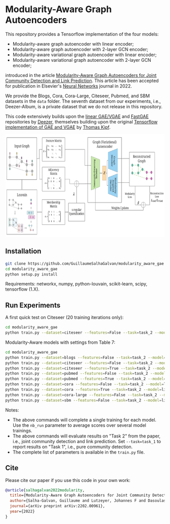 # Modularity-Aware Graph Autoencoders

This repository provides a Tensorflow implementation of the four models:
* Modularity-aware graph autoencoder with linear encoder;
* Modularity-aware graph autoencoder with 2-layer GCN encoder;
* Modularity-aware variational graph autoencoder with linear encoder;
* Modularity-aware variational graph autoencoder with 2-layer GCN encoder;

introduced in the article [Modularity-Aware Graph Autoencoders for Joint Community Detection and Link Prediction](https://arxiv.org/pdf/2202.00961.pdf).
This article has been accepted for publication in Elsevier's [Neural Networks](https://www.journals.elsevier.com/neural-networks) journal in 2022.

We provide the Blogs, Cora, Cora-Large, Citeseer, Pubmed, and SBM datasets in the `data` folder. 
The seventh dataset from our experiments, i.e., Deezer-Album, is a private dataset that we do not release in this repository.

This code extensively builds upon the [linear GAE/VGAE](https://github.com/deezer/linear_graph_autoencoders) and 
[FastGAE](https://github.com/deezer/fastgae) repositories by [Deezer](https://github.com/deezer), themselves building upon the original [Tensorflow implementation of GAE and VGAE](https://github.com/tkipf/gae) by [Thomas Kipf](https://github.com/tkipf).
<br>
<p align="center">
  <img height="325" src="figures/modawaregae.png">
</p>


## Installation

```bash
git clone https://github.com/GuillaumeSalhaGalvan/modularity_aware_gae
cd modularity_aware_gae
python setup.py install
```

Requirements: networkx, numpy, python-louvain, scikit-learn, scipy, tensorflow (1.X).


## Run Experiments

A first quick test on Citeseer (20 training iterations only):

```bash
cd modularity_aware_gae
python train.py --dataset=citeseer --features=False --task=task_2 --model=linear_vae --iterations=20 --learning_rate=0.01 --hidden=32 --dimension=16 --beta=0.5 --lamb=0.75 --gamma=0.5 --s_reg=2 --fastgae=False --nb_run=1
```

Modularity-Aware models with settings from Table 7:
```bash
cd modularity_aware_gae
python train.py --dataset=blogs --features=False --task=task_2 --model=gcn_vae --iterations=200 --learning_rate=0.01 --hidden=32 --dimension=16 --beta=0.75 --lamb=0.5 --gamma=2 --s_reg=10 --fastgae=False --nb_run=1
python train.py --dataset=citeseer --features=False --task=task_2 --model=linear_vae --iterations=500 --learning_rate=0.01 --hidden=32 --dimension=16 --beta=0.5 --lamb=0.75 --gamma=0.5 --s_reg=2 --fastgae=False --nb_run=1
python train.py --dataset=citeseer --features=True --task=task_2 --model=linear_vae --iterations=500 --learning_rate=0.01 --hidden=32 --dimension=16 --beta=0.5 --lamb=0.75 --gamma=0.5 --s_reg=2 --fastgae=False --nb_run=1
python train.py --dataset=pubmed --features=False --task=task_2 --model=linear_ae --iterations=500 --learning_rate=0.01 --hidden=32 --dimension=16 --beta=0.5 --lamb=0.1 --gamma=0.1 --s_reg=5 --fastgae=False --nb_run=1
python train.py --dataset=pubmed --features=True --task=task_2 --model=linear_vae --iterations=700 --learning_rate=0.01 --hidden=32 --dimension=16 --beta=0.5 --lamb=0.1 --gamma=10 --s_reg=2 --fastgae=False --nb_run=1
python train.py --dataset=cora --features=False --task=task_2 --model=linear_ae --iterations=500 --learning_rate=0.01 --hidden=32 --dimension=16 --beta=1.0 --lamb=0.25 --gamma=0.25 --s_reg=1 --fastgae=False --nb_run=1
python train.py --dataset=cora --features=True --task=task_2 --model=linear_vae --iterations=300 --learning_rate=0.01 --hidden=32 --dimension=16 --beta=0.01 --lamb=0.001 --gamma=1 --s_reg=1 --fastgae=False --nb_run=1
python train.py --dataset=cora-large --features=False --task=task_2 --model=linear_vae --iterations=500 --learning_rate=0.01 --hidden=32 --dimension=16 --beta=0.1 --lamb=0.001 --gamma=0.1 --s_reg=10 --fastgae=False --nb_run=1
python train.py --dataset=sbm --features=False --task=task_2 --model=linear_vae --iterations=300 --learning_rate=0.01 --hidden=32 --dimension=16 --beta=0.1 --lamb=0.5 --gamma=2 --s_reg=10 --fastgae=True --nb_node_samples=10000 --measure=degree --alpha=1.0 --nb_run=1
```

Notes:
* The above commands will complete a single training for each model. Use the `nb_run` parameter to average scores over several model trainings.
* The above commands will evaluate results on "Task 2" from the paper, i.e., joint community detection and link prediction. Set `--task=task_1` to report results on "Task 1", i.e., pure community detection.
* The complete list of parameters is available in the `train.py` file.


## Cite

Please cite our paper if you use this code in your own work:

```BibTeX
@article{salhagalvan2022modularity,
  title={Modularity-Aware Graph Autoencoders for Joint Community Detection and Link Prediction},
  author={Salha-Galvan, Guillaume and Lutzeyer, Johannes F and Dasoulas, George and Hennequin, Romain and Vazirgiannis, Michalis},
  journal={arXiv preprint arXiv:2202.00961},
  year={2022}
}
```
